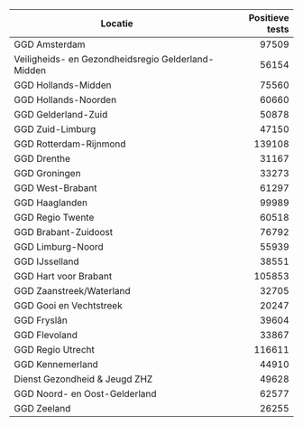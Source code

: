 | Locatie | Positieve tests |
|---------|----------------:|
| GGD Amsterdam                            | 97509 |
| Veiligheids- en Gezondheidsregio Gelderland-Midden | 56154 |
| GGD Hollands-Midden                      | 75560 |
| GGD Hollands-Noorden                     | 60660 |
| GGD Gelderland-Zuid                      | 50878 |
| GGD Zuid-Limburg                         | 47150 |
| GGD Rotterdam-Rijnmond                   | 139108 |
| GGD Drenthe                              | 31167 |
| GGD Groningen                            | 33273 |
| GGD West-Brabant                         | 61297 |
| GGD Haaglanden                           | 99989 |
| GGD Regio Twente                         | 60518 |
| GGD Brabant-Zuidoost                     | 76792 |
| GGD Limburg-Noord                        | 55939 |
| GGD IJsselland                           | 38551 |
| GGD Hart voor Brabant                    | 105853 |
| GGD Zaanstreek/Waterland                 | 32705 |
| GGD Gooi en Vechtstreek                  | 20247 |
| GGD Fryslân                              | 39604 |
| GGD Flevoland                            | 33867 |
| GGD Regio Utrecht                        | 116611 |
| GGD Kennemerland                         | 44910 |
| Dienst Gezondheid & Jeugd ZHZ            | 49628 |
| GGD Noord- en Oost-Gelderland            | 62577 |
| GGD Zeeland                              | 26255 |
